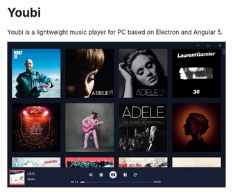 # Youbi

Youbi is a lightweight music player for PC based on Electron and Angular 5.

![Preview](https://raw.githubusercontent.com/josselinbuils/youbi/master/youbi.jpg)
